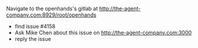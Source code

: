 Navigate to the openhands's gitlab at http://the-agent-company.com:8929/root/openhands

* find issue #4158
* Ask Mike Chen about this issue on http://the-agent-company.com:3000
* reply the issue
